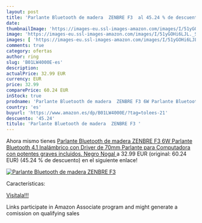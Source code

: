 ```yaml
---
layout: post
title: 'Parlante Bluetooth de madera  ZENBRE F3  al 45.24 % de descuento'
date: 
thumbnailImage: 'https://images-eu.ssl-images-amazon.com/images/I/51yGOHi6LJL._SL200_.jpg'
image: 'https://images-eu.ssl-images-amazon.com/images/I/51yGOHi6LJL._SL200_.jpg'
images: [ 'https://images-eu.ssl-images-amazon.com/images/I/51yGOHi6LJL._SL200_.jpg' ]
comments: true
category: ofertas
author: ring
slug: 'B01LW4000E-es'
description:
actualPrice: 32.99 EUR
currency: EUR
price: 32.99
comparePrice: 60.24 EUR
inStock: true
prodname: 'Parlante Bluetooth de madera  ZENBRE F3 6W Parlante Bluetooth 4.1 Inalámbrico con Driver de 70mm  Parlante para Computadora con potentes graves incluidos. Negro Nogal '
country: 'es'
buyurl: 'https://www.amazon.es/dp/B01LW4000E/?tag=tolees-21'
descuento: '45.24'
titulo: 'Parlante Bluetooth de madera  ZENBRE F3 '
---
```


Ahora mismo tienes [Parlante Bluetooth de madera  ZENBRE F3 6W Parlante Bluetooth 4.1 Inalámbrico con Driver de 70mm  Parlante para Computadora con potentes graves incluidos. Negro Nogal ](https://www.amazon.es/dp/B01LW4000E/?tag=tolees-21) a 32.99 EUR (original: 60.24 EUR) (45.24 %  de descuento) en el siguiente enlace!

[![Parlante Bluetooth de madera  ZENBRE F3 ](https://images-eu.ssl-images-amazon.com/images/I/51yGOHi6LJL._SL200_.jpg)](https://www.amazon.es/dp/B01LW4000E/?tag=tolees-21)

Características:


[Visítala!!!](https://www.amazon.es/dp/B01LW4000E/?tag=tolees-21)

Links participate in Amazon Associate program and might generate a comission on qualifying sales
